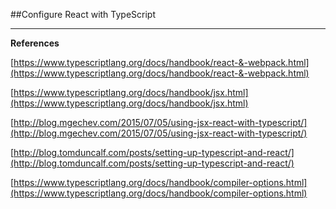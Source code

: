 ##Configure React with TypeScript

***

**References**

[https://www.typescriptlang.org/docs/handbook/react-&-webpack.html](https://www.typescriptlang.org/docs/handbook/react-&-webpack.html)

[https://www.typescriptlang.org/docs/handbook/jsx.html](https://www.typescriptlang.org/docs/handbook/jsx.html)

[http://blog.mgechev.com/2015/07/05/using-jsx-react-with-typescript/](http://blog.mgechev.com/2015/07/05/using-jsx-react-with-typescript/)

[http://blog.tomduncalf.com/posts/setting-up-typescript-and-react/](http://blog.tomduncalf.com/posts/setting-up-typescript-and-react/)

[https://www.typescriptlang.org/docs/handbook/compiler-options.html](https://www.typescriptlang.org/docs/handbook/compiler-options.html)